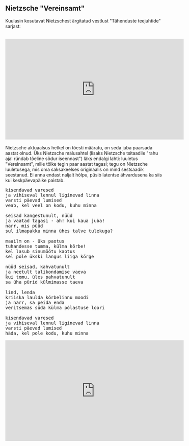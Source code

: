 ## Nietzsche "Vereinsamt"

Kuulasin kosutavat Nietzschest ärgitatud vestlust "Tähenduste teejuhtide" sarjast:<br><br>
<iframe width="560" height="315" src="https://www.youtube.com/embed/iDf2kBGvCT0" title="YouTube video player" frameborder="0" allow="accelerometer; autoplay; clipboard-write; encrypted-media; gyroscope; picture-in-picture" allowfullscreen></iframe>
<br><br>
Nietzsche aktuaalsus hetkel on tõesti määratu, on seda juba paarsada aastat olnud. Üks Nietzsche mälusahtel (lisaks Nietzsche tsitaadile "rahu ajal ründab tõeline sõdur iseennast") läks endalgi lahti: luuletus "Vereinsamt", mille tõlke tegin paar aastat tagasi; tegu on Nietzsche luuletusega, mis oma saksakeelses originaalis on mind sestsaadik seestanud. Ei anna endast naljalt hõlpu, 
püsib latentse ähvardusena ka siis kui keskpäevapäike paistab.<br>

<pre>
kisendavad varesed
ja vihiseval lennul liginevad linna
varsti päevad lumised
veab, kel veel on kodu, kuhu minna

seisad kangestunult, nüüd
ja vaatad tagasi - ah! kui kaua juba!
narr, mis püüd
sul ilmapakku minna ühes talve tulekuga?

maailm on - üks paotus
tuhandesse tumma, külma kõrbe!
kel lasub sinumõõtu kaotus
sel pole ükski langus liiga kõrge

nüüd seisad, kahvatunult
ja neetult talikondamise vaeva
kui tomu, üles pahvatunult
sa üha pürid külmimasse taeva

lind, lenda
kriiska laulda kõrbelinnu moodi
ja narr, sa peida enda
veritsemas süda külma põlastuse loori    

kisendavad varesed
ja vihiseval lennul liginevad linna
varsti päevad lumised
häda, kel pole kodu, kuhu minna
</pre>

<iframe width="560" height="315" src="https://www.youtube.com/embed/MFg0nTfg4PQ" title="YouTube video player" frameborder="0" allow="accelerometer; autoplay; clipboard-write; encrypted-media; gyroscope; picture-in-picture" allowfullscreen></iframe>
